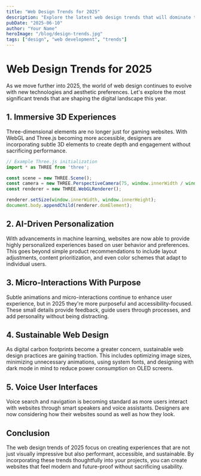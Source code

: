 ```yaml
---
title: "Web Design Trends for 2025"
description: "Explore the latest web design trends that will dominate the digital landscape in 2025."
pubDate: "2025-06-10"
author: "Your Name"
heroImage: "/blog/design-trends.jpg"
tags: ["design", "web development", "trends"]
---
```


# Web Design Trends for 2025

As we move further into 2025, the world of web design continues to evolve with new technologies and aesthetic preferences. Let's explore the most significant trends that are shaping the digital landscape this year.

## 1. Immersive 3D Experiences

Three-dimensional elements are no longer just for gaming websites. With WebGL and Three.js becoming more accessible, designers are incorporating subtle 3D elements to create depth and engagement without sacrificing performance.

```javascript
// Example Three.js initialization
import * as THREE from 'three';

const scene = new THREE.Scene();
const camera = new THREE.PerspectiveCamera(75, window.innerWidth / window.innerHeight, 0.1, 1000);
const renderer = new THREE.WebGLRenderer();

renderer.setSize(window.innerWidth, window.innerHeight);
document.body.appendChild(renderer.domElement);
```

## 2. AI-Driven Personalization

With advancements in machine learning, websites are now able to provide highly personalized experiences based on user behavior and preferences. This goes beyond simple product recommendations to include layout adjustments, content prioritization, and even color schemes that adapt to individual users.

## 3. Micro-Interactions With Purpose

Subtle animations and micro-interactions continue to enhance user experience, but in 2025 they're more purposeful and accessibility-focused. These small details provide feedback, guide users through processes, and add personality without being distracting.

## 4. Sustainable Web Design

As digital carbon footprints become a greater concern, sustainable web design practices are gaining traction. This includes optimizing image sizes, minimizing unnecessary animations, using system fonts, and designing with dark mode in mind to reduce power consumption on OLED screens.

## 5. Voice User Interfaces

Voice search and navigation is becoming standard as more users interact with websites through smart speakers and voice assistants. Designers are now considering how their websites sound as well as how they look.

## Conclusion

The web design trends of 2025 focus on creating experiences that are not just visually impressive but also performant, accessible, and sustainable. By incorporating these trends thoughtfully into your projects, you can create websites that feel modern and future-proof without sacrificing usability.
